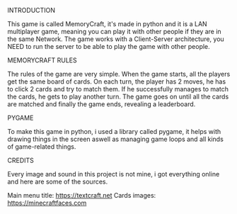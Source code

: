 INTRODUCTION

This game is called MemoryCraft, it's made in python and it is a LAN multiplayer game, meaning you can play it with other people if they are in the same Network.
The game works with a Client-Server architecture, you NEED to run the server to be able to play the game with other people.

MEMORYCRAFT RULES

The rules of the game are very simple.
When the game starts, all the players get the same board of cards.
On each turn, the player has 2 moves, he has to click 2 cards and try to match them.
If he successfully manages to match the cards, he gets to play another turn.
The game goes on until all the cards are matched and finally the game ends, revealing a leaderboard.

PYGAME

To make this game in python, i used a library called pygame, it helps with drawing things in the screen aswell as managing game loops and all kinds of game-related things.

CREDITS

Every image and sound in this project is not mine, i got everything online and here are some of the sources.

Main menu title: https://textcraft.net
Cards images: https://minecraftfaces.com
